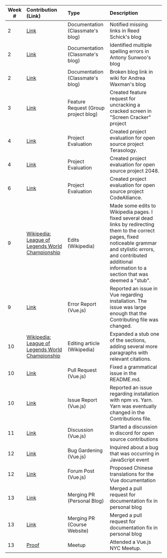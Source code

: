 
| Week #       | Contribution (Link)  | Type  | Description | 
|---|:---|:---|:---| 
|  2   | [Link](https://github.com/nyu-ossd-s19/rns350-weekly/issues/1)    | Documentation (Classmate's blog) | Notified missing links in Reed Schick's blog|
|  2   | [Link](https://github.com/nyu-ossd-s19/asunwoo98-weekly/issues/3)   | Documentation (Classmate's blog) | Identified multiple spelling errors in Antony Sunwoo's blog|
|  2   | [Link](https://github.com/nyu-ossd-s19/andreawaxman-weekly/issues/5)    | Documentation (Classmate's blog) | Broken blog link in wiki for Andrea Waxman's blog |
|  3   | [Link](https://github.com/nyu-ossd-s19/screen-cracker-team-7/issues/8)    | Feature Request (Group project blog) | Created feature request for uncracking a cracked screen in "Screen Cracker" project|
|  4   | [Link](https://github.com/nyu-ossd-s19/project_evaluation/blob/master/terasology_evaluation_1.md)   | Project Evaluation | Created project evaluation for open source project Terasology. |
|  4   | [Link](https://github.com/nyu-ossd-s19/jwanggggg-weekly/blob/gh-pages/_posts/2048_evaluation.md)   | Project Evaluation | Created project evaluation for open source project 2048. |
|  6   | [Link](https://github.com/nyu-ossd-s19/jwanggggg-weekly/blob/gh-pages/_posts/CodeAlliance_Evaluation.md)   | Project Evaluation | Created project evaluation for open source project CodeAlliance. |
|  9   | [Wikipedia: League of Legends World Championship](https://en.wikipedia.org/wiki/League_of_Legends_World_Championship)    | Edits (Wikipedia) | Made some edits to Wikipedia pages. I fixed several dead links by redirecting them to the correct pages, fixed noticeable grammar and stylistic errors, and contributed additional information to a section that was deemed a "stub". |
|  9   | [Link](https://github.com/vuejs/vue/issues/9831)   | Error Report (Vue.js) | Reported an issue in Vue regarding installation. The issue was large enough that the Contributing file was changed. |
|  10   | [Wikipedia: League of Legends World Championship](https://en.wikipedia.org/w/index.php?title=League_of_Legends_World_Championship&oldid=892519100)   | Editing article (Wikipedia) | Expanded a stub one of the sections, adding several more paragraphs with relevant citations. |
|  10   | [Link](https://github.com/vuejs/vue/pull/9872)   | Pull Request (Vue.js) | Fixed a grammatical issue in the README.md. |
|  10   | [Link](https://github.com/vuejs/vue/issues/9831)   | Issue Report (Vue.js) | Reported an issue regarding installation with npm vs. Yarn. Yarn was eventually changed in the Contributions file. |
|  11   | [Link](https://discordapp.com/channels/325477692906536972/325554169652183040)   | Discussion (Vue.js) | Started a discussion in discord for open source contributions |
|  12   | [Link](https://github.com/vuejs/vue/issues/8266#issuecomment-486403804)   | Bug Gardening (Vue.js) | Inquired about a bug that was occurring in JavaScript event |
|  12   | [Link](https://forum.vuejs.org/t/chinese-documentation-translations/62269)   | Forum Post (Vue.js) | Proposed Chinese translations for the Vue documentation |
|  13   | [Link](https://github.com/nyu-ossd-s19/jwanggggg-weekly/pull/2)   | Merging PR (Personal Blog) | Merged a pull request for documentation fix in personal blog |
|  13   | [Link](https://github.com/joannakl/ossd_s19/pull/19)   | Merging PR (Course Website) | Merged a pull request for documentation fix in personal blog |
|  13   | [Proof](vueMeetup.png)   | Meetup | Attended a Vue.js NYC Meetup. |
